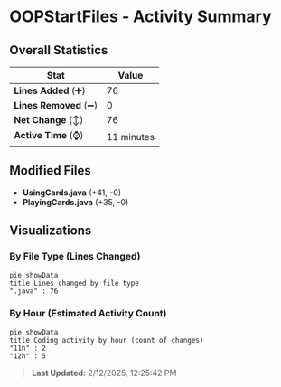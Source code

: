 # OOPStartFiles - Activity Summary 

## Overall Statistics

| Stat                   | Value                                                             |
| ---------------------- | ----------------------------------------------------------------- |
| **Lines Added** (➕)   | 76                                          |
| **Lines Removed** (➖) | 0                                        |
| **Net Change** (↕)    | 76                |
| **Active Time** (⌚)   | 11 minutes |


## Modified Files
- **UsingCards.java** (+41, -0)
- **PlayingCards.java** (+35, -0)

## Visualizations

### By File Type (Lines Changed)

```mermaid
pie showData
title Lines changed by file type
".java" : 76
```

### By Hour (Estimated Activity Count)

```mermaid
pie showData
title Coding activity by hour (count of changes)
"11h" : 2
"12h" : 5
```


> **Last Updated:** 2/12/2025, 12:25:42 PM